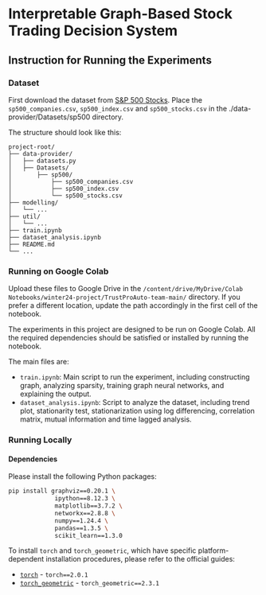 # Interpretable Graph-Based Stock Trading Decision System

## Instruction for Running the Experiments

### Dataset
First download the dataset from [S&P 500 Stocks](https://www.kaggle.com/datasets/andrewmvd/sp-500-stocks). Place the `sp500_companies.csv`, `sp500_index.csv` and `sp500_stocks.csv` in the ./data-provider/Datasets/sp500 directory. 

The structure should look like this:
```
project-root/
├── data-provider/
│   ├── datasets.py
│   ├── Datasets/
│       ├── sp500/
│           ├── sp500_companies.csv
│           ├── sp500_index.csv
│           └── sp500_stocks.csv
├── modelling/
│   └── ...
├── util/
│   └── ...
├── train.ipynb
├── dataset_analysis.ipynb
├── README.md
└── ...
```
### Running on Google Colab

Upload these files to Google Drive in the `/content/drive/MyDrive/Colab Notebooks/winter24-project/TrustProAuto-team-main/` directory. If you prefer a different location, update the path accordingly in the first cell of the notebook.

The experiments in this project are designed to be run on Google Colab. All the required dependencies should be satisfied or installed by running the notebook. 

The main files are:

- `train.ipynb`: Main script to run the experiment, including constructing graph, analyzing sparsity, training graph neural networks, and explaining the output. 
- `dataset_analysis.ipynb`: Script to analyze the dataset, including trend plot, stationarity test, stationarization using log differencing, correlation matrix, mutual information and time lagged analysis.

### Running Locally

#### Dependencies

Please install the following Python packages:

```bash
pip install graphviz==0.20.1 \
             ipython==8.12.3 \
             matplotlib==3.7.2 \
             networkx==2.8.8 \
             numpy==1.24.4 \
             pandas==1.3.5 \
             scikit_learn==1.3.0
```
To install `torch` and `torch_geometric`, which have specific platform-dependent installation procedures, please refer to the official guides:
- [`torch`](https://pytorch.org/get-started/locally/) -  `torch==2.0.1`
- [`torch_geometric`](https://pytorch-geometric.readthedocs.io/en/latest/notes/installation.html) - `torch_geometric==2.3.1`


